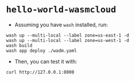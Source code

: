 # `hello-world-wasmcloud`

- Assuming you have `wash` installed, run:
```shell
wash up --multi-local --label zone=us-east-1 -d
wash up --multi-local --label zone=us-west-1 -d
wash build
wash app deploy ./wadm.yaml
```

- Then, you can test it with:
```shell
curl http://127.0.0.1:8000
```